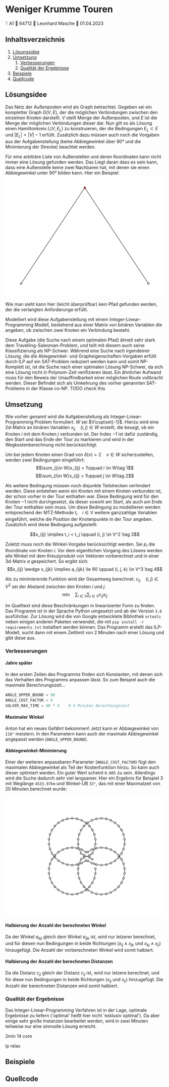 # Weniger Krumme Touren

❔ A1 👤 64712 🧑 Leonhard Masche 📆 01.04.2023

## Inhaltsverzeichnis

1. [Lösungsidee](#lösungsidee)
2. [Umsetzung](#umsetzung)
    1. [Verbesserungen](#verbesserungen)
    2. [Qualität der Ergebnisse](#qualität-der-ergebnisse)
3. [Beispiele](#beispiele)
4. [Quellcode](#quellcode)

## Lösungsidee

Das Netz der Außenposten wird als Graph betrachtet.
Gegeben sei ein kompletter Graph $G(V, E)$, der die möglichen Verbindungen zwischen den einzelnen Knoten darstellt.
$V$ stellt Menge der Außenposten, und $E$ ist die Menge der möglichen Verbindungen dieser dar.
Nun gilt es als Lösung einen Hamiltonkreis $L(V, E_L)$ zu konstruieren, der die Bedingungen $E_L \subset E$ und $|E_L| = |V| - 1$ erfüllt.
Zusätzlich dazu müssen auch noch die Vorgaben aus der Aufgabenstellung (keine Abbiegewinkel über $90°$ und die Minimierung der Strecke) beachtet werden.

Für eine arbiträre Liste von Außenstellen und deren Koordinaten kann nicht immer eine Lösung gefunden werden. Das Liegt daran dass es sein kann, dass eine Außenstelle keine zwei Nachbaren hat, mit denen sie einen Abbiegewinkel unter $90°$ bilden kann. Hier ein Beispiel:
![Darstellung von Punkten die keinen Pfad nach Aufgabenbeschreibung zulassen](./static/illegal_turn.png)

Wie man sieht kann hier (leicht überprüfbar) kein Pfad gefunden werden, der die verlangten Anforderunge erfüllt.

Modelliert wird diese Aufgabenstellung mit einem Integer-Linear-Programming Modell, bestehend aus einer Matrix von binären Variablen die angeben, ob zwischen zwei Knoten ein Verbindung besteht.

Diese Aufgabe (die Suche nach einem optimalen Pfad) ähnelt sehr stark dem Travelling-Salesman-Problem, und teilt mit diesem auch seine Klassifizierung als NP-Schwer. Während eine Suche nach irgendeiner Lösung, die die Abiegewinkel- und Grapheigenschaften-Vorgaben erfüllt durch ILP auf ein SAT-Problem reduziert werden kann und somit NP-Komplett ist, ist die Suche nach einer optimalen Lösung NP-Schwer, da sich eine Lösung nicht in Polynom-Zeit verifizieren lässt. Ein ähnlicher Aufwand muss für den Beweis der Unauffindbarkeit einer möglichen Route vollbracht werden. Dieser Befindet sich als Umkehrung des vorher genannten SAT-Problems in der Klasse co-NP. TODO check this

## Umsetzung

Wie vorher genannt wird die Aufgabenstellung als Integer-Linear-Programming Problem formuliert. $W$ sei $V\cup\set{-1}$. Hierzu wird eine 2d-Matrix an binären Variablen $x_{ij}\quad(i,j)\in W$ erstellt, die besagt, ob ein Knoten $i$ mit dem Knoten $j$ verbunden ist. Der Index $-1$ ist dafür zuständig, den Start und das Ende der Tour zu markieren und wird in der Wegkostenberechnung nicht berücksichtigt.

Um bei jedem Knoten einen Grad von $\delta(v)=2\quad v\in W$ sicherzustellen, werden zwei Bedingungen eingeführt:
$$\sum_{j\in W}x_{ij} = 1\qquad i \in W\tag 1$$
$$\sum_{i\in W}x_{ij} = 1\qquad j \in W\tag 2$$

Als weitere Bedingung müssen noch disjunkte Teilstrecken verhindert werden. Diese entstehen wenn ein Knoten mit einem Knoten verbunden ist, der schon vorher in der Tour enthalten war. Diese Bedingung wird für den Knoten $-1$ nicht durchgesetzt, da dieser sowohl am Start, als auch am Ende der Tour enthalten sein muss. Um diese Bedingung zu modellieren werden entsprechend der MTZ-Methode $t_i \quad i \in V$ weitere ganzzahlige Variablen eingeführt, welche die Position der Knotenpunkte in der Tour angeben. Zusätzlich wird diese Bedingung aufgestellt:

$$x_{ij} \implies t_i < t_j \qquad (i, j) \in V^2 \tag 3$$

Zuletzt muss noch die Winkel-Vorgabe berücksichtigt werden. Sei $p_i$ die Koordinate von Knoten $i$. Vor dem eigentlichen Vorgang des Lösens werden alle Winkel mit dem Kreuzprodukt von Vektoren vorberechnet und in einer 3d-Matrix $a$ gespeichert. So ergibt sich:
$$x_{ij} \wedge x_{jk} \implies a_{ijk} \le 90 \qquad (i, j, k) \in V^3 \tag 4$$

Als zu minimierende Funktion wird der Gesamtweg berechnet. $c_{ij}\quad (i, j)\in V^2$ sei der Abstand zwischen den Knoten $i$ und $j$.
$$\text{min}\quad\sum_{i \in V}\sum_{j \in V}c_{ij} x_{ij}\tag{5}$$

Im Quelltext sind diese Beschränkungen in linearisierter Form zu finden.
Das Programm ist in der Sprache Python umgesetzt und ab der Version `3.6` ausführbar. Zur Lösung wird die von Google entwicklete Bibliothek `ortools` neben einigen anderen Paketen verwendet, die mit `pip install -r requirements.txt` installiert werden können. Das Programm erstellt das ILP-Modell, sucht dann mit einem Zeitlimit von 2 Minuten nach einer Lösung und gibt diese aus.

### Verbesserungen

#### Jahre später

In den ersten Zeilen des Programms finden sich Konstanten, mit denen sich das Verhalten des Programms anpassen lässt. So zum Beispiel auch die maximale Berechnungszeit...

```python
ANGLE_UPPER_BOUND = 90
ANGLE_COST_FACTOR = 0
SOLVER_MAX_TIME = 60 * 4    # 4 Minuten Berechnungszeit
```

#### Maximaler Winkel

Anton hat ein neues Gefährt bekommen! Jetzt kann er Abbiegewinkel von `110°` meistern. In den Parametern kann auch der maximale Abbiegewinkel angepasst werden (`ANGLE_UPPER_BOUND`).

#### Abbiegewinkel-Minimierung

Einer der weiteren anpassbaren Parameter (`ANGLE_COST_FACTOR`) fügt den maximalen Abbiegewinkel als Teil der Kostenfunktion hinzu. So kann auch dieser optimiert werden. Ein guter Wert scheint `0.005` zu sein. Allerdings wird die Suche dadurch sehr viel langsamer. Hier ein Ergebnis für Beispiel 3 mit Weglänge `4533.97km` und Winkel-UB `33°`, das mit einer Maximalzeit von 20 Minuten berechnet wurde:

![Kreise](./static/3-angle-20min.png)

#### Halbierung der Anzahl der berechneten Winkel

Da der Winkel $a_{kji}$ gleich dem Winkel $a_{ijk}$ ist, wird nur letzerer berechnet, und für diesen nun Bedingungen in beide Richtungen ($x_{ij} \wedge x_{jk}$ und $x_{kj} \wedge x_{ji}$) hinzugefügt. Die Anzahl der vorberechneten Winkel wird somit halbiert.

#### Halbierung der Anzahl der berechneten Distanzen

Da die Distanz $c_{ji}$ gleich der Distanz $c_{ij}$ ist, wird nur letzere berechnet, und für diese nun Bedingungen in beide Richtungen ($x_{ij}$ und $x_{ji}$) hinzugefügt. Die Anzahl der berechneten Distanzen wird somit halbiert.

### Qualität der Ergebnisse

Das Integer-Linear-Programming Verfahren ist in der Lage, optimale Ergebnisse zu liefern ('optimal' heißt hier nicht 'exklusiv optimal'). Da aber einige sehr große Instanzen bearbeitet werden, wird in zwei Minuten teilweise nur eine sinnvolle Lösung erreicht.

2min 14 core

lp relax

## Beispiele

## Quellcode
